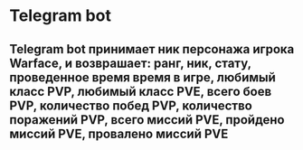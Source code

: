 # Telegram bot

## Telegram bot принимает ник персонажа игрока Warface, и возврашает: ранг, ник, стату, проведенное время время в игре, любимый класс PVP, любимый класс PVE, всего боев PVP, количество побед PVP, количество поражений PVP, всего миссий PVE, пройдено миссий PVE, провалено миссий PVE